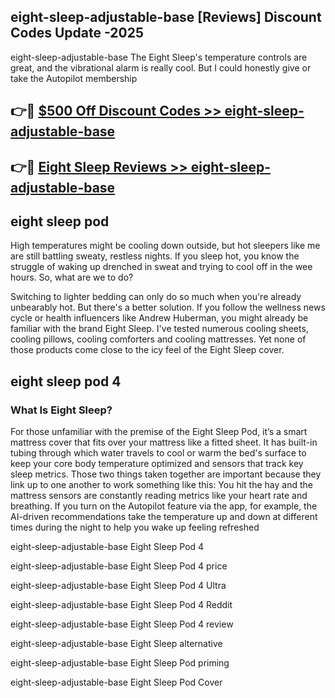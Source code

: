 ## eight-sleep-adjustable-base [Reviews​] Discount Codes Update -2025

eight-sleep-adjustable-base The Eight Sleep's temperature controls are great, and the vibrational alarm is really cool. But I could honestly give or take the Autopilot membership

## 👉🔴 [$500 Off Discount Codes >> eight-sleep-adjustable-base](http://download.freeplayer.one?title=eight-sleep-adjustable-base&ref=18-ES)

## 👉🔴 [Eight Sleep Reviews >> eight-sleep-adjustable-base](http://download.freeplayer.one?title=eight-sleep-adjustable-base&ref=18-ES)

## eight sleep pod

High temperatures might be cooling down outside, but hot sleepers like me are still battling sweaty, restless nights. If you sleep hot, you know the struggle of waking up drenched in sweat and trying to cool off in the wee hours. So, what are we to do?

Switching to lighter bedding can only do so much when you're already unbearably hot. But there's a better solution. If you follow the wellness news cycle or health influencers like Andrew Huberman, you might already be familiar with the brand Eight Sleep. I've tested numerous cooling sheets, cooling pillows, cooling comforters and cooling mattresses. Yet none of those products come close to the icy feel of the Eight Sleep cover.

## eight sleep pod 4

### What Is Eight Sleep?

For those unfamiliar with the premise of the Eight Sleep Pod, it’s a smart mattress cover that fits over your mattress like a fitted sheet. It has built-in tubing through which water travels to cool or warm the bed's surface to keep your core body temperature optimized and sensors that track key sleep metrics. Those two things taken together are important because they link up to one another to work something like this: You hit the hay and the mattress sensors are constantly reading metrics like your heart rate and breathing. If you turn on the Autopilot feature via the app, for example, the AI-driven recommendations take the temperature up and down at different times during the night to help you wake up feeling refreshed

eight-sleep-adjustable-base Eight Sleep Pod 4

eight-sleep-adjustable-base Eight Sleep Pod 4 price

eight-sleep-adjustable-base Eight Sleep Pod 4 Ultra

eight-sleep-adjustable-base Eight Sleep Pod 4 Reddit

eight-sleep-adjustable-base Eight Sleep Pod 4 review

eight-sleep-adjustable-base Eight Sleep alternative

eight-sleep-adjustable-base Eight Sleep Pod priming

eight-sleep-adjustable-base Eight Sleep Pod Cover
